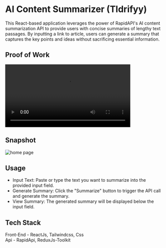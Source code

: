 # AI Content Summarizer (Tldrifyy)

This React-based application leverages the power of RapidAPI's AI content summarization API to provide users with concise summaries of lengthy text passages. By inputting a link to article, users can generate a summary that captures the key points and ideas without sacrificing essential information.

## Proof of Work
<video src="https://github.com/user-attachments/assets/a81e4afa-4154-4fd3-a22d-3d576232e297" width="400" height=auto controls></video>

## Snapshot

![home page](https://github.com/NukeVdnt/Tldrifyy/blob/main/src/snaps/poc.webp)

## Usage 

- Input Text: Paste or type the text you want to summarize into the provided input field.
- Generate Summary: Click the "Summarize" button to trigger the API call and generate the summary.
- View Summary: The generated summary will be displayed below the input field.

## Tech Stack

Front-End - ReactJs, Tailwindcss, Css\
Api - RapidApi, ReduxJs-Toolkit


